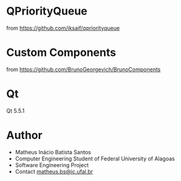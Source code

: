# QPriorityQueue

from https://github.com/iksaif/qpriorityqueue

# Custom Components

from https://github.com/BrunoGeorgevich/BrunoComponents

# Qt

Qt 5.5.1

# Author
- Matheus Inácio Batista Santos
- Computer Engineering Student of Federal University of Alagoas
- Software Engineering Project
- Contact matheus.bs@ic.ufal.br
